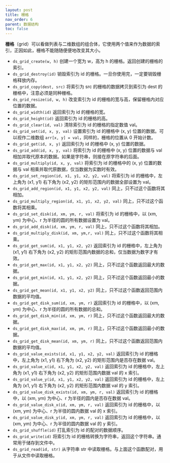 ```yaml
---
layout: post
title: 栅格
nav_order: 6
parent: 数据结构
toc: false
---
```


**栅格**（grid）可以看做列表与二维数组的组合体，它使用两个值来作为数据的索引，正因如此，栅格不能随随便便地改变其大小。

* `ds_grid_create(w, h)` 创建一个宽为 w，高为 h 的栅格。返回创建的栅格的索引。
* `ds_grid_destroy(id)` 销毁索引为 id 的栅格。一旦你使用完，一定要销毁栅格释放内存。
* `ds_grid_copy(dest, src)` 将索引为 src 的栅格的数据拷贝到索引为 dest 的栅格中，注意必须是同种栅格。
* `ds_grid_resize(id, w, h)` 改变索引为 id 的栅格的宽与高，保留栅格内对应位置的数据。
* `ds_grid_width(id)` 返回索引为 id 的栅格的宽。
* `ds_grid_height(id)` 返回索引为 id 的栅格的高。
* `ds_grid_clear(id, val)` 清除索引为 id 的栅格的指定数值 val。
* `ds_grid_set(id, x, y, val)` 设置索引为 id 的栅格中 (x, y) 位置的数据。可以视作二维数组 `arr[x, y] = val`，同样的，栅格的位置从 0 开始计数。
* `ds_grid_get(id, x, y)` 返回索引为 id 的栅格中 (x, y) 位置的数据。
* `ds_grid_add(id, x, y, val)` 将索引为 id 的栅格中 (x, y) 位置的数据与 val 相加并取代原本的数据。如果是字符串，则接在原字符串的后面。
* `ds_grid_multiply(id, x, y, val)` 将索引为 id 的栅格中的 (x, y) 位置的数据与 val 相乘并取代原数据，仅当数据为实数时有效。
* `ds_grid_set_region(id, x1, y1, x2, y2, val)` 将索引为 id 的栅格中，左上角为 (x1, y1) 右下角为 (x2, y2) 的矩形范围内的数据全部设置为 val。
* `ds_grid_add_region(id, x1, y1, x2, y2, val)` 同上，只不过这个函数将其相加。
* `ds_grid_multiply_region(id, x1, y1, x2, y2, val)` 同上，只不过这个函数将其相乘。
* `ds_grid_set_disk(id, xm, ym, r, val)` 将索引为 id 的栅格中，以 (xm, ym) 为中心、r 为半径的圆的所有数据设置为 val。
* `ds_grid_add_disk(id, xm, ym, r, val)` 同上，只不过这个函数将其相加。
* `ds_grid_multiply_disk(id, xm, ym,r, val)` 同上，只不过这个函数将其相乘。
* `ds_grid_get_sum(id, x1, y1, x2, y2)` 返回索引为 id 的栅格中，左上角为 (x1, y1) 右下角为 (x2, y2) 的矩形范围内数据的总和，仅当数据为数字才有效。
* `ds_grid_get_max(id, x1, y1, x2, y2)` 同上，只不过这个函数返回最大的数据。
* `ds_grid_get_min(id, x1, y1, x2, y2)` 同上，只不过这个函数返回最小的数据。
* `ds_grid_get_mean(id, x1, y1, x2, y2)` 同上，只不过这个函数返回范围内数据的平均值。
* `ds_grid_get_disk_sum(id, xm, ym, r)` 返回索引为 id 的栅格中，以 (xm, ym) 为中心、r 为半径的圆的所有数据的总和。
* `ds_grid_get_disk_min(id, xm, ym, r)` 同上，只不过这个函数返回最大的数据。
* `ds_grid_get_disk_max(id, xm, ym, r)` 同上，只不过这个函数返回最小的数据。
* `ds_grid_get_disk_mean(id, xm, ym, r)` 同上，只不过这个函数返回范围内数据的平均值。
* `ds_grid_value_exists(id, x1, y1, x2, y2, val)` 返回索引为 id 的栅格中，左上角为 (x1, y1) 右下角为 (x2, y2) 的矩形范围内是否存在数据 val。
* `ds_grid_value_x(id, x1, y1, x2, y2, val)` 返回索引为 id 的栅格中，左上角为 (x1, y1) 右下角为 (x2, y2) 的矩形范围内数据 val 的 x 索引。
* `ds_grid_value_y(id, x1, y1, x2, y2, val)` 返回索引为 id 的栅格中，左上角为 (x1, y1) 右下角为 (x2, y2) 的矩形范围内数据 val 的 y 索引。
* `ds_grid_value_disk_exists(id, xm, ym, r, val)` 返回索引为 id 的栅格中，以 (xm, ym) 为中心、r 为半径的圆内是否存在数据 val。
* `ds_grid_value_disk_x(id, xm, ym, r, val)` 返回索引为 id 的栅格中，以 (xm, ym) 为中心、r 为半径的圆内数据 val 的 x 索引。
* `ds_grid_value_disk_y(id, xm, ym, r, val)` 返回索引为 id 的栅格中，以 (xm, ym) 为中心、r 为半径的圆内数据 val 的 y 索引。
* `ds_grid_shuffle(id)` 打乱索引为 id 的配对的数据顺序。
* `ds_grid_write(id)` 将索引为 id 的栅格转换为字符串，返回这个字符串。通常用于储存到文件中。
* `ds_grid_read(id, str)` 从字符串 str 中读取栅格。与上面这个函数配对，用于从文件中读取栅格。
